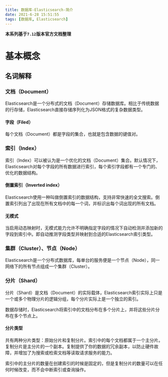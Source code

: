 ```yaml
---
title: 数据库-Elasticsearch-简介
date: 2021-6-28 15:51:55
tags: [数据库, Elasticsearch]
---
```


**本系列基于`7.12`版本官方文档整理**

# 基本概念

## 名词解释

### 文档（Document）

Elasticsearch是一个分布式的文档（Document）存储数据库。相比于传统数据的行存储，Elasticsearch直接存储序列化为JSON格式的复杂数据类型。

#### 字段（Filed）

每个文档（Document）都是字段的集合，也就是包含数据的键值对。

### 索引（Index）

索引（Index）可以被认为是一个优化的文档（Document）集合。默认情况下，Elasticsearch对每个字段的所有数据进行索引，每个索引字段都有一个专门的、优化的数据结构。

#### 倒置索引（Inverted index）

Elasticsearch使用一种叫做倒置索引的数据结构，支持非常快速的全文搜索。倒置索引列出了出现在所有文档中的每一个词，并标识出每个词出现的所有文档。

#### 无模式

当启用动态映射时，无模式能力允许不明确指定字段的情况下自动检测并添加新的字段到索引中。即自动推测字段类型并映射到合适的Elasticsearch索引类型。

### 集群（Cluster）、节点（Node）

Elasticsearch是一个分布式数据库，每单台的服务便是一个节点（Node），同一网络下的所有节点组成一个集群（Cluster）。

### 分片（Shard）

分片（Shard）是文档（Document）的实际载体，Elasticsearch索引实际上只是一个或多个物理分片的逻辑分组，每个分片实际上是一个独立的索引。

数据存储时，Elasticsearch将索引中的文档分布在多个分片上，并将这些分片分布在多个节点上。

#### 分片类型

共有两种分片类型：原始分片和复制分片。索引中的每个文档都属于一个主分片。复制分片是主分片的一个副本。复制提供了你的数据的冗余副本，以防止硬件故障，并增加了为搜索或检索文档等读取请求服务的能力。

索引中的主分片的数量在创建索引的时候是固定的，但是复制分片的数量可以在任何时候改变，而不会中断索引或查询操作。

